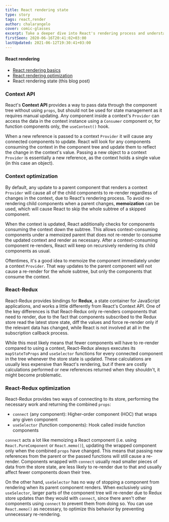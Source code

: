 ```yaml
---
title: React rendering state
type: story
tags: react,render
author: chalarangelo
cover: comic-glasses
excerpt: Take a deeper dive into React's rendering process and understand the role of the Context API and Redux in it.
firstSeen: 2020-06-16T20:41:02+03:00
lastUpdated: 2021-06-12T19:30:41+03:00
---
```


#### React rendering

- [React rendering basics](/blog/s/react-rendering-basics)
- [React rendering optimization](/blog/s/react-rendering-optimization)
- React rendering state (this blog post)

### Context API

React's **Context API** provides a way to pass data through the component tree without using `props`, but should not be used for state management as it requires manual updating. Any component inside a context's `Provider` can access the data in the context instance using a `Consumer` component or, for function components only, the `useContext()` hook.

When a new reference is passed to a context `Provider` it will cause any connected components to update. React will look for any components consuming the context in the component tree and update them to reflect the change in the context's value. Passing a new object to a context `Provider` is essentially a new reference, as the context holds a single value (in this case an object).

### Context optimization

By default, any update to a parent component that renders a context `Provider` will cause all of the child components to re-render regardless of changes in the context, due to React's rendering process. To avoid re-rendering child components when a parent changes, **memoization** can be used, which will cause React to skip the whole subtree of a skipped component.

When the context is updated, React additionally checks for components consuming the context down the subtree. This allows context-consuming components under a memoized parent that does not re-render to consume the updated context and render as necessary. After a context-consuming component re-renders, React will keep on recursively rendering its child components as usual.

Oftentimes, it's a good idea to memoize the component immediately under a context `Provider`. That way updates to the parent component will not cause a re-render for the whole subtree, but only the components that consume the context.

### React-Redux

React-Redux provides bindings for **Redux**, a state container for JavaScript applications, and works a little differently from React's Context API. One of the key differences is that React-Redux only re-renders components that need to render, due to the fact that components subscribed to the Redux store read the latest store state, diff the values and force re-render only if the relevant data has changed, while React is not involved at all in the subscription callback process.

While this most likely means that fewer components will have to re-render compared to using a context, React-Redux always executes its `mapStateToProps` and `useSelector` functions for every connected component in the tree whenever the store state is updated. These calculations are usually less expensive than React's rendering, but if there are costly calculations performed or new references returned when they shouldn't, it might become problematic.

### React-Redux optimization

React-Redux provides two ways of connecting to its store, performing the necessary work and returning the combined `props`:

- `connect` (any component): Higher-order component (HOC) that wraps any given component
- `useSelector` (function components): Hook called inside function components

`connect` acts a lot like memoizing a React component (i.e. using `React.PureComponent` or `React.memo()`), updating the wrapped component only when the combined `props` have changed. This means that passing new references from the parent or the passed functions will still cause a re-render. Components wrapped with `connect` usually read smaller pieces of data from the store state, are less likely to re-render due to that and usually affect fewer components down their tree.

On the other hand, `useSelector` has no way of stopping a component from rendering when its parent component renders. When exclusively using `useSelector`, larger parts of the component tree will re-render due to Redux store updates than they would with `connect`, since there aren't other components using `connect` to prevent them from doing so. You can use `React.memo()` as necessary, to optimize this behavior by preventing unnecessary re-rendering.
